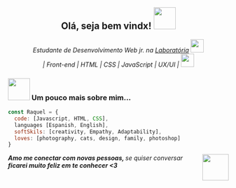 <h2 align="center"> Olá, seja bem vindx! <img src="https://media.giphy.com/media/mGcNjsfWAjY5AEZNw6/giphy.gif" width="50"></h2>
<p align='center'><em>Estudante de Desenvolvimento Web jr. na <a href="https://www.laboratoria.la/br"> Laboratória</a> 
  <img src="https://media.giphy.com/media/fYSnHlufseco8Fh93Z/giphy.gif" width="30"></br>| Front-end | HTML | CSS | JavaScript | UX/UI |
  <img src="https://media.giphy.com/media/WUlplcMpOCEmTGBtBW/giphy.gif" width="30">
</em></p>


### <img src="https://media.giphy.com/media/VgCDAzcKvsR6OM0uWg/giphy.gif" width="50"> Um pouco mais sobre mim...  

```javascript
const Raquel = {
  code: [Javascript, HTML, CSS],
  languages [Espanish, English],
  softSkils: [creativity, Empathy, Adaptability],
  loves: [photography, cats, design, family, photoshop]
}
```

<img align='right' src="https://media.giphy.com/media/LnQjpWaON8nhr21vNW/giphy.gif" width="60"> <em><b>Amo me conectar com novas pessoas, </b> se quiser conversar <b>ficarei muito feliz em te conhecer <3 </b></em>
